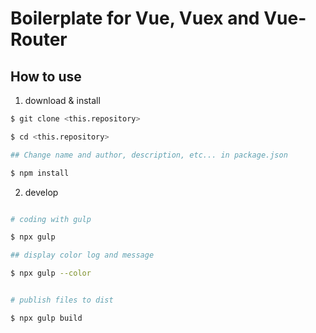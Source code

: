 # Boilerplate for Vue, Vuex and Vue-Router

## How to use

1. download & install

```bash
$ git clone <this.repository>

$ cd <this.repository>

## Change name and author, description, etc... in package.json

$ npm install

```

2. develop

```bash

# coding with gulp

$ npx gulp

## display color log and message

$ npx gulp --color


# publish files to dist

$ npx gulp build

```
